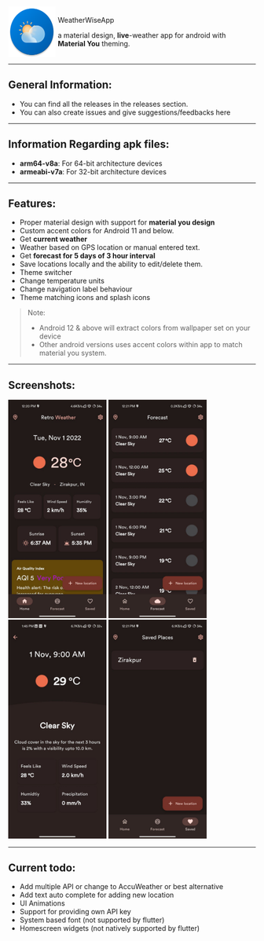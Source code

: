 <div style="display:flex;">
   <img src="screenshots/logo.png" width="96"/>
   <div style="padding:5px">
      <p>WeatherWiseApp</p>
      <p>a material design, <strong>live</strong>-weather app for android with <strong>Material You</strong> theming.</p>
   </div>
</div>

---

## General Information:

-  You can find all the releases in the releases section.
-  You can also create issues and give suggestions/feedbacks here

---

## Information Regarding apk files:

-  **arm64-v8a**: For 64-bit architecture devices
-  **armeabi-v7a**: For 32-bit architecture devices

---

## Features:

-  Proper material design with support for **material you design**
-  Custom accent colors for Android 11 and below.
-  Get **current weather**
-  Weather based on GPS location or manual entered text.
-  Get **forecast for 5 days of 3 hour interval**
-  Save locations locally and the ability to edit/delete them.
-  Theme switcher
-  Change temperature units
-  Change navigation label behaviour
-  Theme matching icons and splash icons

> Note:
>
> -  Android 12 & above will extract colors from wallpaper set on your device
> -  Other android versions uses accent colors within app to match material you system.

---

## Screenshots:

<img src="./screenshots/Home.jpg" width="200"/>
<img src="./screenshots/Forecast.jpg" width="200"/>
<img src="./screenshots/ForecastDetails.jpg" width="200"/>
<img src="./screenshots/Locations.jpg" width="200"/>

---

## Current todo:

-  Add multiple API or change to AccuWeather or best alternative
-  Add text auto complete for adding new location
-  UI Animations
-  Support for providing own API key
-  System based font (not supported by flutter)
-  Homescreen widgets (not natively supported by flutter)
